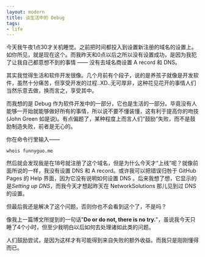 ```yaml
---
layout: modern
title: 谈生活中的 Debug
tags:
- life
---
```


今天我午夜1点30才关机睡觉。之前把时间都投入到设置新注册的域名的设置上。如你所见，就是现在这个。而我昨天和0点以后之所以没有设置成功，是因为我犯了让我自己都意想不到的事情 —— 没有去域名商设置 A record 和 DNS。

其实我觉得生活和软件开发很像。几个月前有个段子，说的是养孩子就像是开发软件，虽然十分痛苦，但享受开发的过程..XD..无可厚非，这种花见花开的事情人们当然乐意去做，换而言之，享受其中。

而我想的是 Debug 作为软件开发中的一部分，它也是生活的一部分。毕竟没有人能够一开始就能够做好所有的事情，所以说不要不懂装懂，这有利于提高你的吻技(John Green 如是说)。有点偏题了，某种程度上而言人们“鼓励”失败，而不是鼓励制造失败，前者是无心的。

你在命令行里输入——

    whois funnyguo.me

然后就会发现我是在18号就注册了这个域名，但是为什么今天才“上线”呢？就像前面所说的一样，我没有设置 DNS 和 A record。或许我可以把错误归咎于 GitHub Pages 的 Help 界面，因为它没有说明如何设置 DNS 。后来我想了想，它显示的是*Setting up DNS*，而我今天才想起昨天在 NetworkSolutions 那儿见到过 DNS 的设置。

但最后我还是解决了这个问题，否则你也不会看到这个了，不是吗？

像我上一篇博文所提到的一句话"**Do or do not, there is no try.**"，虽说我今天只睡了4个小时，但至少我明白以后如何去处理诸如此类的问题。

人们鼓励尝试，是因为这样才有可能得到来自失败的额外收益。而我只是刚刚懂得而已。